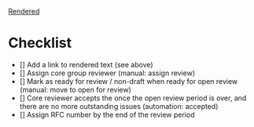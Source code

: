 [Rendered](https://github.com/tremor-rs/tremor-rfcs/blob/<BRANCH>/text/<FILE>.md)

# Checklist

* [] Add a link to rendered text (see above)
* [] Assign core group reviewer (manual: assign review)
* [] Mark as ready for review / non-draft when ready for open review (manual: move to open for review)
* [] Core reviewer accepts the once the open review period is over, and there are no more outstanding issues (automation: accepted)
* [] Assign RFC number by the end of the review period
